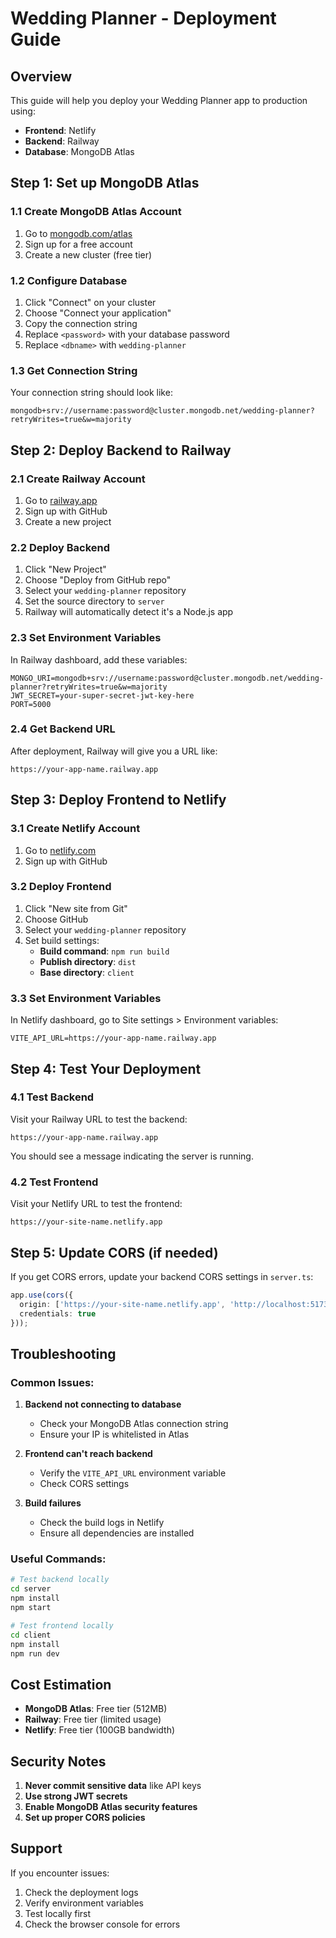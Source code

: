 # Wedding Planner - Deployment Guide

## Overview
This guide will help you deploy your Wedding Planner app to production using:
- **Frontend**: Netlify
- **Backend**: Railway
- **Database**: MongoDB Atlas

## Step 1: Set up MongoDB Atlas

### 1.1 Create MongoDB Atlas Account
1. Go to [mongodb.com/atlas](https://mongodb.com/atlas)
2. Sign up for a free account
3. Create a new cluster (free tier)

### 1.2 Configure Database
1. Click "Connect" on your cluster
2. Choose "Connect your application"
3. Copy the connection string
4. Replace `<password>` with your database password
5. Replace `<dbname>` with `wedding-planner`

### 1.3 Get Connection String
Your connection string should look like:
```
mongodb+srv://username:password@cluster.mongodb.net/wedding-planner?retryWrites=true&w=majority
```

## Step 2: Deploy Backend to Railway

### 2.1 Create Railway Account
1. Go to [railway.app](https://railway.app)
2. Sign up with GitHub
3. Create a new project

### 2.2 Deploy Backend
1. Click "New Project"
2. Choose "Deploy from GitHub repo"
3. Select your `wedding-planner` repository
4. Set the source directory to `server`
5. Railway will automatically detect it's a Node.js app

### 2.3 Set Environment Variables
In Railway dashboard, add these variables:
```
MONGO_URI=mongodb+srv://username:password@cluster.mongodb.net/wedding-planner?retryWrites=true&w=majority
JWT_SECRET=your-super-secret-jwt-key-here
PORT=5000
```

### 2.4 Get Backend URL
After deployment, Railway will give you a URL like:
```
https://your-app-name.railway.app
```

## Step 3: Deploy Frontend to Netlify

### 3.1 Create Netlify Account
1. Go to [netlify.com](https://netlify.com)
2. Sign up with GitHub

### 3.2 Deploy Frontend
1. Click "New site from Git"
2. Choose GitHub
3. Select your `wedding-planner` repository
4. Set build settings:
   - **Build command**: `npm run build`
   - **Publish directory**: `dist`
   - **Base directory**: `client`

### 3.3 Set Environment Variables
In Netlify dashboard, go to Site settings > Environment variables:
```
VITE_API_URL=https://your-app-name.railway.app
```

## Step 4: Test Your Deployment

### 4.1 Test Backend
Visit your Railway URL to test the backend:
```
https://your-app-name.railway.app
```
You should see a message indicating the server is running.

### 4.2 Test Frontend
Visit your Netlify URL to test the frontend:
```
https://your-site-name.netlify.app
```

## Step 5: Update CORS (if needed)

If you get CORS errors, update your backend CORS settings in `server.ts`:

```typescript
app.use(cors({
  origin: ['https://your-site-name.netlify.app', 'http://localhost:5173'],
  credentials: true
}));
```

## Troubleshooting

### Common Issues:

1. **Backend not connecting to database**
   - Check your MongoDB Atlas connection string
   - Ensure your IP is whitelisted in Atlas

2. **Frontend can't reach backend**
   - Verify the `VITE_API_URL` environment variable
   - Check CORS settings

3. **Build failures**
   - Check the build logs in Netlify
   - Ensure all dependencies are installed

### Useful Commands:

```bash
# Test backend locally
cd server
npm install
npm start

# Test frontend locally
cd client
npm install
npm run dev
```

## Cost Estimation

- **MongoDB Atlas**: Free tier (512MB)
- **Railway**: Free tier (limited usage)
- **Netlify**: Free tier (100GB bandwidth)

## Security Notes

1. **Never commit sensitive data** like API keys
2. **Use strong JWT secrets**
3. **Enable MongoDB Atlas security features**
4. **Set up proper CORS policies**

## Support

If you encounter issues:
1. Check the deployment logs
2. Verify environment variables
3. Test locally first
4. Check the browser console for errors 